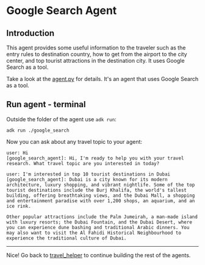 # Google Search Agent

## Introduction

This agent provides some useful information to the traveler such as the entry rules to destination country, how to
get from the airport to the city center, and top tourist attractions in the destination city. It uses Google Search
as a tool.
 
Take a look at the [agent.py](agent.py) for details. It's an agent that uses Google Search as a tool. 

## Run agent - terminal

Outside the folder of the agent use `adk run`:

```shell
adk run ./google_search
```

Now you can ask about any travel topic to your agent:

```shell
user: Hi
[google_search_agent]: Hi, I'm ready to help you with your travel research. What travel topic are you interested in today?

user: I'm interested in top 10 tourist destinations in Dubai
[google_search_agent]: Dubai is a city known for its modern architecture, luxury shopping, and vibrant nightlife. Some of the top tourist destinations include the Burj Khalifa, the world's tallest building, offering breathtaking views, and the Dubai Mall, a shopping and entertainment paradise with over 1,200 shops, an aquarium, and an ice rink.

Other popular attractions include the Palm Jumeirah, a man-made island with luxury resorts; the Dubai Fountain, and the Dubai Desert, where you can experience dune bashing and traditional Arabic dinners. You may also want to visit the Al Fahidi Historical Neighbourhood to experience the traditional culture of Dubai.
```

---

Nice! Go back to [travel_helper](../../README.md) to continue building the rest of the agents.